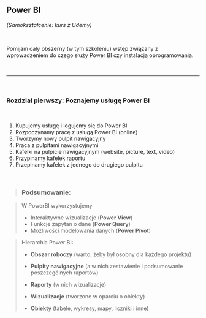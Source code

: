 ## Power BI

*(Samokształcenie: kurs z Udemy)*

<br>

Pomijam cały obszerny (w tym szkoleniu) wstęp związany z wprowadzeniem do czego służy Power BI czy instalacją oprogramowania.

<br>

---

<br>

### Rozdział pierwszy: Poznajemy usługę Power BI

<br>

1. Kupujemy usługę i logujemy się do Power BI
2. Rozpoczynamy pracę z usługą Power BI (online)
3. Tworzymy nowy pulpit nawigacyjny
4. Praca z pulpitami nawigacyjnymi
5. Kafelki na pulpicie nawigacyjnym (website, picture, text, video)
6. Przypinamy kafelek raportu
7. Przepinamy kafelek z jednego do drugiego pulpitu

<br>

> ### Podsumowanie:

>
> W PowerBI wykorzystujemy <br>
> + Interaktywne wizualizacje (**Power View**)
> + Funkcje zapytań o dane (**Power Query**)
> + Możliwości modelowania danych (**Power Pivot**)

> Hierarchia Power BI:
> + **Obszar roboczy** (warto, żeby był osobny dla każdego projektu)
>
> + **Pulpity nawigacyjne** (a w nich zestawienie i podsumowanie poszczególnych raportów)
>
> + **Raporty** (w nich wizualizacje)
>
> + **Wizualizacje** (tworzone w oparciu o obiekty)
>
> + **Obiekty** (tabele, wykresy, mapy, liczniki i inne)